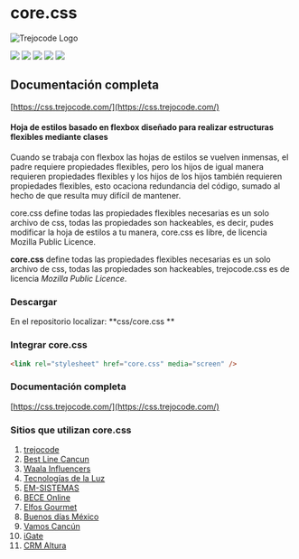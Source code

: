 # core.css

![Trejocode Logo](https://www.trejocode.com/app/img/logo.png "trejocode Logo")

![](https://img.shields.io/github/stars/trejocode/css) ![](https://img.shields.io/github/forks/trejocode/css) ![](https://img.shields.io/github/tag/trejocode/css) ![](https://img.shields.io/github/release/trejocode/css) ![](https://img.shields.io/github/issues/trejocode/css)

## Documentación completa

[https://css.trejocode.com/](https://css.trejocode.com/)

#### **Hoja de estilos basado en flexbox diseñado para realizar estructuras flexibles mediante clases**


Cuando se trabaja con flexbox las hojas de estilos se vuelven inmensas, el padre requiere propiedades flexibles, pero los hijos de igual manera requieren propiedades flexibles y los hijos de los hijos también requieren propiedades flexibles, esto ocaciona redundancia del código, sumado al hecho de que resulta muy difícil de mantener.

core.css define todas las propiedades flexibles necesarias es un solo archivo de css, todas las propiedades son hackeables, es decir, pudes modificar la hoja de estilos a tu manera, core.css es libre, de licencia Mozilla Public Licence.

**core.css** define todas las propiedades flexibles necesarias es un solo archivo de css, todas las propiedades son hackeables, trejocode.css es de licencia *Mozilla Public Licence*.


### Descargar

En el repositorio localizar: **css/core.css **

### Integrar core.css
```HTML
<link rel="stylesheet" href="core.css" media="screen" />
```
### Documentación completa

[https://css.trejocode.com/](https://css.trejocode.com/)

### Sitios que utilizan core.css
1. [trejocode](https://www.trejocode.com/ "trejocode")
2. [Best Line Cancun](https://www.bestlinecancun.com/ "Best Line Cancún")
3. [Waala Influencers](https://www.waalainfluencers.com/ "Waala Influencers")
4. [Tecnologías de la Luz](http://www.delaluz.com.mx/ "Tecnologías de la Luz")
5. [EM-SISTEMAS](https://www.em-sistemas.net/ "EM-SISTEMAS")
6. [BECE Online](https://www.beceonline.com/ "BéCé Online")
7. [Elfos Gourmet](https://www.elfosgourmet.eu/ "Elfos Gourmet")
8. [Buenos días México](https://buenosdiasmexico.mx/ "Buenos días México")
9. [Vamos Cancún](https://vamoscancun.com/ "Vamos Cancún")
10. [iGate](https://igate.mx/ "iGate")
11. [CRM Altura](https://crm.alturacancun.com/ "Altura Cancún CRM")
